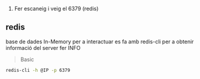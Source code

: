 1.  Fer escaneig i veig el 6379 (redis)

## redis
base de dades In-Memory
per a interactuar es fa amb redis-cli
per a obtenir informació del server fer INFO

> Basic
```bash
redis-cli -h @IP -p 6379
```